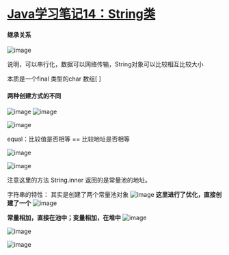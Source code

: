# [Java学习笔记14：String类](https://github.com/QiYongchuan/MyGitBlog/issues/90)

#### 继承关系

![image](https://github.com/QiYongchuan/MyGitBlog/assets/105039020/e055865d-2ff8-41c3-913d-94e306bccefc)

说明，可以串行化，数据可以网络传输，String对象可以比较相互比较大小

本质是一个final 类型的char 数组[ ]

#### 两种创建方式的不同

![image](https://github.com/QiYongchuan/MyGitBlog/assets/105039020/a3c9bad4-cc97-467c-857c-71503730df20)
![image](https://github.com/QiYongchuan/MyGitBlog/assets/105039020/e83681d6-5375-464f-b0b3-e209d74b4e6c)

![image](https://github.com/QiYongchuan/MyGitBlog/assets/105039020/3eb29267-14f1-48bf-8164-a21075de270c)


equal：比较值是否相等
== 比较地址是否相等

![image](https://github.com/QiYongchuan/MyGitBlog/assets/105039020/5ddfe772-2ddb-43c8-a547-e255d137d145)

![image](https://github.com/QiYongchuan/MyGitBlog/assets/105039020/af2873b3-9dfb-4866-87ab-6aa4fcf2c7c0)

注意这里的方法  String.inner  返回的是常量池的地址。


字符串的特性：
其实是创建了两个常量池对象
![image](https://github.com/QiYongchuan/MyGitBlog/assets/105039020/6054a501-9ab8-48c9-97f4-cd859ede7f2c)
**这里进行了优化，直接创建了一个**
![image](https://github.com/QiYongchuan/MyGitBlog/assets/105039020/d4028aae-1885-404e-b5e7-12aaf6a6c2ac)

**常量相加，直接在池中；变量相加，在堆中**
![image](https://github.com/QiYongchuan/MyGitBlog/assets/105039020/c1d47706-1087-450b-b000-9e3f6b3d40ab)

![image](https://github.com/QiYongchuan/MyGitBlog/assets/105039020/b4170a28-8027-4108-a04a-91c0e23da88c)


![image](https://github.com/QiYongchuan/MyGitBlog/assets/105039020/f89beb90-7214-4501-8393-776355aae8c9)



